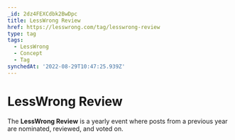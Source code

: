 ```yaml
---
_id: 2dz4FEXCdbk2BwDpc
title: LessWrong Review
href: https://lesswrong.com/tag/lesswrong-review
type: tag
tags:
  - LessWrong
  - Concept
  - Tag
synchedAt: '2022-08-29T10:47:25.939Z'
---
```

# LessWrong Review

The **LessWrong Review** is a yearly event where posts from a previous year are nominated, reviewed, and voted on.